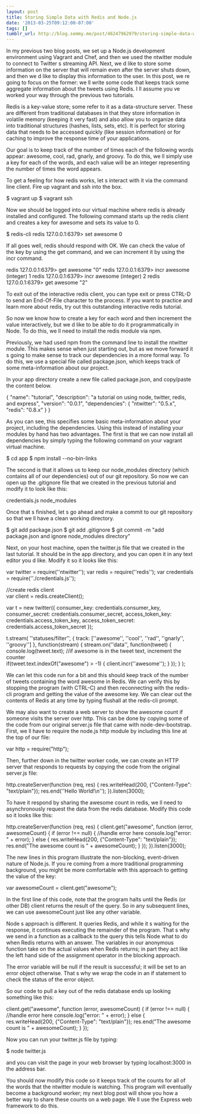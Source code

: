 ```yaml
---
layout: post
title: Storing Simple Data with Redis and Node.js
date: '2013-03-25T09:12:00-07:00'
tags: []
tumblr_url: http://blog.semmy.me/post/46247962979/storing-simple-data-with-redis-and-node-js
---
```

In my previous two blog posts, we set up a Node.js development environment using Vagrant and Chef, and then we used the ntwitter module to connect to Twitter   s streaming API. Next, we   d like to store some information on the server that will remain even after the server shuts down, and then we   d like to display this information to the user. In this post, we   re going to focus on the former: we   ll write some code that keeps track some aggregate information about the tweets using Redis. I   ll assume you   ve worked your way through the previous two tutorials.

Redis is a key-value store; some refer to it as a data-structure server. These are different from traditional databases in that they store information in volatile memory (keeping it very fast)  and also allow you to organize data into traditional structures (hashes, lists, sets, etc). It is perfect for storing data that needs to be accessed quickly (like session information) or for caching to improve the response time of your applications.

Our goal is to keep track of the number of times each of the following words appear:    awesome,       cool,       rad,       gnarly,    and    groovy.    To do this, we   ll simply use a key for each of the words, and each value will be an integer representing the number of times the word appears.

To get a feeling for how redis works, let   s interact with it via the command line client. Fire up vagrant and ssh into the box.


$ vagrant up
$ vagrant ssh


Now we should be logged into our virtual machine where redis is already installed and configured. The following command starts up the redis client and creates a key for    awesome    and sets its value to 0.


$ redis-cli
redis 127.0.0.1:6379> set awesome 0


If all goes well, redis should respond with    OK.    We can check the value of the key by using the get command, and we can increment it by using the incr command.


redis 127.0.0.1:6379> get awesome
"0"
redis 127.0.0.1:6379> incr awesome
(integer) 1
redis 127.0.0.1:6379> incr awesome
(integer) 2
redis 127.0.0.1:6379> get awesome
"2"


To exit out of the interactive redis client, you can type    exit    or press CTRL-D to send an End-Of-File character to the process. If you want to practice and learn more about redis, try out this outstanding interactive redis tutorial.

So now we know how to create a key for each word and then increment the value interactively, but we   d like to be able to do it programmatically in Node. To do this, we   ll need to install the redis module via npm.

Previously, we had used npm from the command line to install the ntwitter module. This makes sense when just starting out, but as we move forward it   s going to make sense to track our dependencies in a more formal way. To do this, we use a special file called package.json, which keeps track of some meta-information about our project.

In your app directory create a new file called package.json, and copy/paste the content below.

{
    "name": "tutorial",
    "description": "a tutorial on using node, twitter, redis, and express",
    "version": "0.0.1",
    "dependencies": {
        "ntwitter": "0.5.x",
        "redis": "0.8.x"
    }
}

As you can see, this specifies some basic meta-information about your project, including the dependencies. Using this instead of installing your modules by hand has two advantages. The first is that we can now install all dependencies by simply typing the following command on your vagrant virtual machine.


$ cd app
$ npm install --no-bin-links


The second is that it allows us to keep our node_modules directory (which contains all of our dependencies) out of our git repository. So now we can open up the .gitignore file that we created in the previous tutorial and modify it to look like this:


credentials.js
node_modules


Once that   s finished, let   s go ahead and make a commit to our git repository so that we   ll have a clean working directory.


$ git add package.json
$ git add .gitignore
$ git commit -m "add package.json and ignore node_modules directory"


Next, on your host machine, open the twitter.js file that we created in the last tutorial. It should be in the app directory, and you can open it in any text editor you   d like. Modify it so it looks like this:

var twitter = require(''ntwitter'');
var redis = require(''redis'');
var credentials = require(''./credentials.js'');

//create redis client                                                                                                                                                                                                                       
var client = redis.createClient();

var t = new twitter({
    consumer_key: credentials.consumer_key,
    consumer_secret: credentials.consumer_secret,
    access_token_key: credentials.access_token_key,
    access_token_secret: credentials.access_token_secret
});

t.stream(
    ''statuses/filter'',
    { track: [''awesome'', ''cool'', ''rad'', ''gnarly'', ''groovy''] },
    function(stream) {
        stream.on(''data'', function(tweet) {
            console.log(tweet.text);
            //if awesome is in the tweet text, increment the counter                                                                                                                                                                        
            if(tweet.text.indexOf("awesome") > -1) {
                client.incr(''awesome'');
            }
        });
    }
);

We can let this code run for a bit and this should keep track of the number of tweets containing the word    awesome    in Redis. We can verify this by stopping the program (with CTRL-C) and then reconnecting with the redis-cli program and getting the value of the    awesome    key. We can clear out the contents of Redis at any time by typing    flushall    at the redis-cli prompt.

We may also want to create a web server to show the awesome count if someone visits the server over http. This can be done by copying some of the code from our original server.js file that came with node-dev-bootstrap. First, we   ll have to require the node.js http module by including this line at the top of our file:

var http = require("http");

Then, further down in the twitter worker code, we can create an HTTP server that responds to requests by copying the code from the original server.js file:

http.createServer(function (req, res) {
    res.writeHead(200, {"Content-Type": "text/plain"});
    res.end(''Hello World!\n'');
}).listen(3000);

To have it respond by sharing the awesome count in redis, we   ll need to asynchronously request the data from the redis database. Modify this code so it looks like this: 

http.createServer(function (req, res) {
    client.get("awesome", function (error, awesomeCount) {
        if (error !== null) {
            //handle error here
            console.log("error: " + error);
        } else {
            res.writeHead(200, {"Content-Type": "text/plain"});
            res.end("The awesome count is " + awesomeCount);
        }
    });
}).listen(3000);

The new lines in this program illustrate the non-blocking, event-driven nature of Node.js. If you   re coming from a more traditional programming background, you might be more comfortable with this approach to getting the value of the key:

var awesomeCount = client.get("awesome");

In the first line of this code, note that the program halts until the Redis (or other DB) client returns the result of the query. So in any subsequent lines, we can use awesomeCount just like any other variable.

Node   s approach is different. It queries Redis, and while it   s waiting for the response, it continues executing the remainder of the program. That   s why we send in a function as a callback to the query     this tells Node what to do when Redis returns with an answer. The variables in our anonymous function take on the actual values when Redis returns; in part they act like the left hand side of the assignment operator in the blocking approach.

The error variable will be null if the result is successful; it will be set to an error object otherwise. That   s why we wrap the code in an if statement to check the status of the error object.

So our code to pull a key out of the redis database ends up looking something like this:

client.get("awesome", function (error, awesomeCount) {
    if (error !== null) {
        //handle error here
        console.log("error: " + error);
    } else {
        res.writeHead(200, {"Content-Type": "text/plain"});
        res.end("The awesome count is " + awesomeCount);
    } 
});

Now you can run your twitter.js file by typing:

$ node twitter.js

and you can visit the page in your web browser by typing localhost:3000 in the address bar.

You should now modify this code so it keeps track of the counts for all of the words that the ntwitter module is watching. This program will eventually become a background worker; my next blog post will show you how a better way to share these counts on a web page. We   ll use the Express web framework to do this.
